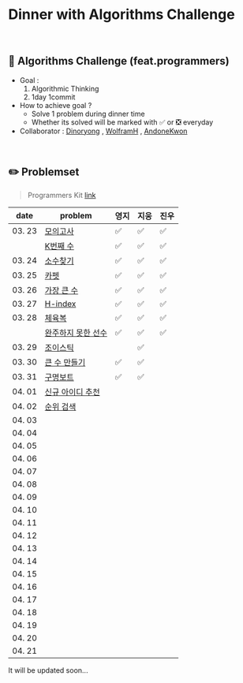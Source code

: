 # Dinner with Algorithms Challenge

<br>

## :notebook_with_decorative_cover: Algorithms Challenge (feat.programmers)

- Goal :
  1. Algorithmic Thinking
  2. 1day 1commit
- How to achieve goal ?
  - Solve 1 problem during dinner time
  - Whether its solved will be marked with :white_check_mark: or :negative_squared_cross_mark: everyday
- Collaborator : [Dinoryong](https://github.com/Dinoryong) , [WolframH]() , [AndoneKwon]()

<br>

## :pencil2: Problemset

> Programmers Kit [link](https://programmers.co.kr/learn/challenges)

| date   | problem                                                                               | 영지               | 지웅 | 진우 |
| ------ | ------------------------------------------------------------------------------------- | ------------------ | ---- | ---- |
| 03. 23 | [모의고사](https://programmers.co.kr/learn/courses/30/lessons/42840?language=python3) | :white_check_mark: | ✅   | ✅   |
|        | [K번째 수](https://programmers.co.kr/learn/courses/30/lessons/42748)                  | :white_check_mark: | ✅   | ✅   |
| 03. 24 | [소수찾기](https://programmers.co.kr/learn/courses/30/lessons/42839)                  | :white_check_mark: | :white_check_mark: | :white_check_mark: |
| 03. 25 | [카펫](https://programmers.co.kr/learn/courses/30/lessons/42842)                      | :white_check_mark: | :white_check_mark:     | :white_check_mark: |
| 03. 26 | [가장 큰 수](https://programmers.co.kr/learn/courses/30/lessons/42746)                | :white_check_mark: | :white_check_mark:     | :white_check_mark: |
| 03. 27 | [H-index](https://programmers.co.kr/learn/courses/30/lessons/42747)                   | :white_check_mark: | :white_check_mark:     | :white_check_mark: |
| 03. 28 | [체육복](https://programmers.co.kr/learn/courses/30/lessons/42862)                    | :white_check_mark: |   :white_check_mark:    | :white_check_mark: |
|        | [완주하지 못한 선수](https://programmers.co.kr/learn/courses/30/lessons/42576)        | :white_check_mark: | ✅     | ✅ |
| 03. 29 | [조이스틱](https://programmers.co.kr/learn/courses/30/lessons/42860)                  |                    | :white_check_mark:     |      |
| 03. 30 | [큰 수 만들기](https://programmers.co.kr/learn/courses/30/lessons/42883)              | :white_check_mark: | :white_check_mark:     |      |
| 03. 31 | [구명보트](https://programmers.co.kr/learn/courses/30/lessons/42885)                  | :white_check_mark: | :white_check_mark:     |      |
| 04. 01 | [신규 아이디 추천](https://programmers.co.kr/learn/courses/30/lessons/72410)           |                    |      |      |
| 04. 02 | [순위 검색](https://programmers.co.kr/learn/courses/30/lessons/72412)              |      |      |
| 04. 03 |                                                                                       |                    |      |      |
| 04. 04 |                                                                                       |                    |      |      |
| 04. 05 |                                                                                       |                    |      |      |
| 04. 06 |                                                                                       |                    |      |      |
| 04. 07 |                                                                                       |                    |      |      |
| 04. 08 |                                                                                       |                    |      |      |
| 04. 09 |                                                                                       |                    |      |      |
| 04. 10 |                                                                                       |                    |      |      |
| 04. 11 |                                                                                       |                    |      |      |
| 04. 12 |                                                                                       |                    |      |      |
| 04. 13 |                                                                                       |                    |      |      |
| 04. 14 |                                                                                       |                    |      |      |
| 04. 15 |                                                                                       |                    |      |      |
| 04. 16 |                                                                                       |                    |      |      |
| 04. 17 |                                                                                       |                    |      |      |
| 04. 18 |                                                                                       |                    |      |      |
| 04. 19 |                                                                                       |                    |      |      |
| 04. 20 |                                                                                       |                    |      |      |
| 04. 21 |                                                                                       |                    |      |      |

It will be updated soon...
